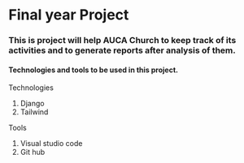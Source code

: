 # Final year Project

### This is project will help AUCA Church to keep track of its activities and to generate reports after analysis of them.

#### Technologies and tools to be used in this project.

Technologies
  1. Django
  2. Tailwind
 
Tools

  1. Visual studio code
  2. Git hub

